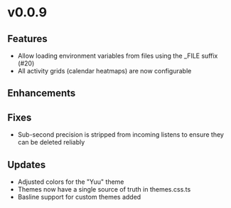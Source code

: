 # v0.0.9

## Features
- Allow loading environment variables from files using the _FILE suffix (#20)
- All activity grids (calendar heatmaps) are now configurable

## Enhancements

## Fixes
- Sub-second precision is stripped from incoming listens to ensure they can be deleted reliably

## Updates
- Adjusted colors for the "Yuu" theme
- Themes now have a single source of truth in themes.css.ts
- Basline support for custom themes added